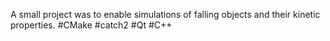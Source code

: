 A small project was to enable simulations of falling objects and their kinetic properties.
#CMake #catch2 #Qt #C++
